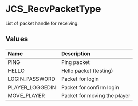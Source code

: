 # JCS_RecvPacketType

List of packet handle for receiving.

## Values

| Name            | Description                  |
|:----------------|:-----------------------------|
| PING            | Ping packet                  |
| HELLO           | Hello packet (testing)       |
| LOGIN_PASSWORD  | Packet for login             |
| PLAYER_LOGGEDIN | Packet for confirm login     |
| MOVE_PLAYER     | Packet for moving the player |
